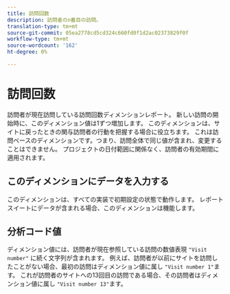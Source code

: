```yaml
---
title: 訪問回数
description: 訪問者のn番目の訪問。
translation-type: tm+mt
source-git-commit: 05ea2778cd5cd324c660fd0f1d2ac02373829f0f
workflow-type: tm+mt
source-wordcount: '162'
ht-degree: 0%

---
```



# 訪問回数

訪問者が現在訪問している訪問回数ディメンションレポート。 新しい訪問の開始時に、このディメンション値は1ずつ増加します。 このディメンションは、サイトに戻ったときの関与訪問者の行動を把握する場合に役立ちます。 これは訪問ベースのディメンションです。つまり、訪問全体で同じ値が含まれ、変更することはできません。 プロジェクトの日付範囲に関係なく、訪問者の有効期間に適用されます。

## このディメンションにデータを入力する

このディメンションは、すべての実装で初期設定の状態で動作します。 レポートスイートにデータが含まれる場合、このディメンションは機能します。

## 分析コード値

ディメンション値には、訪問者が現在参照している訪問の数値表現 `"Visit number"` に続く文字列が含まれます。 例えば、訪問者が以前にサイトを訪問したことがない場合、最初の訪問はディメンション値に属し `"Visit number 1"`ます。 これが訪問者のサイトへの13回目の訪問である場合、その訪問者はディメンション値に属し `"Visit number 13"`ます。
